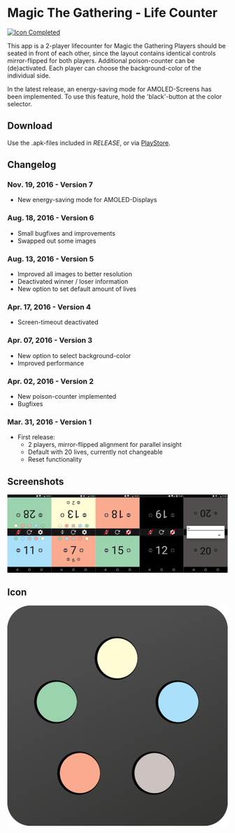# Magic The Gathering - Life Counter

[![Icon Completed](https://raw.githubusercontent.com/MarcelJurtz/ProjectStatusIcons/master/Completed.png)](https://github.com/MarcelJurtz/ProjectStatusIcons)

This app is a 2-player lifecounter for Magic the Gathering
Players should be seated in front of each other, since the layout contains identical controls mirror-flipped for both players.
Additional poison-counter can be (de)activated.
Each player can choose the background-color of the individual side.

In the latest release, an energy-saving mode for AMOLED-Screens has been implemented. To use this feature, hold the 'black'-button at the color selector.

## Download

Use the .apk-files included in *RELEASE*, or via [PlayStore](https://play.google.com/store/apps/details?id=com.marceljurtz.lifecounter).

## Changelog


### Nov. 19, 2016 - Version 7

 * New energy-saving mode for AMOLED-Displays

### Aug. 18, 2016 - Version 6

 * Small bugfixes and improvements
 * Swapped out some images

### Aug. 13, 2016 - Version 5

 * Improved all images to better resolution
 * Deactivated winner / loser information
 * New option to set default amount of lives

### Apr. 17, 2016 - Version 4

 * Screen-timeout deactivated

### Apr. 07, 2016 - Version 3

 * New option to select background-color
 * Improved performance

### Apr. 02, 2016 - Version 2

 * New poison-counter implemented
 * Bugfixes

### Mar. 31, 2016 - Version 1

 * First release:
   * 2 players, mirror-flipped alignment for parallel insight
   * Default with 20 lives, currently not changeable
   * Reset functionality


## Screenshots

![Screenshots](images/screenshots.png)

## Icon

![Icon](images/icon.png)
